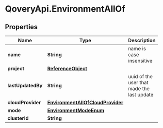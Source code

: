 # QoveryApi.EnvironmentAllOf

## Properties

Name | Type | Description | Notes
------------ | ------------- | ------------- | -------------
**name** | **String** | name is case insensitive | 
**project** | [**ReferenceObject**](ReferenceObject.md) |  | [optional] 
**lastUpdatedBy** | **String** | uuid of the user that made the last update | [optional] 
**cloudProvider** | [**EnvironmentAllOfCloudProvider**](EnvironmentAllOfCloudProvider.md) |  | 
**mode** | [**EnvironmentModeEnum**](EnvironmentModeEnum.md) |  | 
**clusterId** | **String** |  | 


